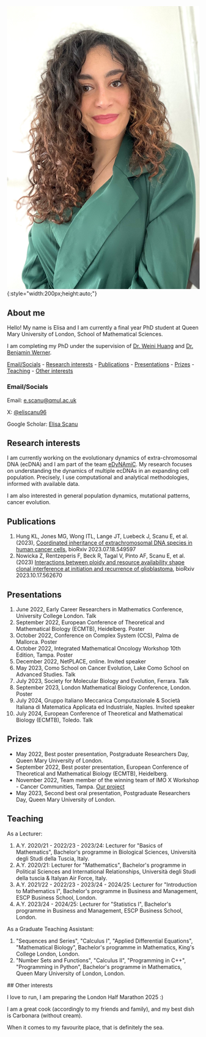 ![Me](\IMG_2261.jpg){:style="width:200px;height:auto;"}


## About me

Hello! My name is Elisa and I am currently a final year PhD student at Queen Mary University of London, School of Mathematical Sciences.

I am completing my PhD under the supervision of [Dr. Weini Huang](https://www.qmul.ac.uk/maths/profiles/huangw.html) and [Dr. Benjamin Werner](https://www.bci.qmul.ac.uk/staff/dr-benjamin-werner/). 

[Email/Socials](#socials) - [Research interests](#research) - [Publications](#publications) - [Presentations](#presentations) - [Prizes](#prizes) - [Teaching](#teaching) - [Other interests](#other)

### Email/Socials

Email: [e.scanu@qmul.ac.uk](mailto:e.scanu@qmul.ac.uk)

X: [@eliscanu96](https://x.com/eliscanu96)

Google Scholar: [Elisa Scanu](https://scholar.google.com/citations?hl=it&user=juEQxZ8AAAAJ)

## Research interests

I am currently working on the evolutionary dynamics of extra-chromosomal DNA (ecDNA) and I am part of the team [eDyNAmiC](https://cancergrandchallenges.org/teams/edynamic). My research focuses on understanding the dynamics of multiple ecDNAs in an expanding cell population. Precisely, I use computational and analytical methodologies, informed with available data.

I am also interested in general population dynamics, mutational patterns, cancer evolution.

## Publications

1. Hung KL, Jones MG, Wong ITL, Lange JT, Luebeck J, Scanu E, et al. (2023), [Coordinated inheritance of extrachromosomal DNA species in human cancer cells](https://www.biorxiv.org/content/10.1101/2023.07.18.549597v1), bioRxiv 2023.07.18.549597
2. Nowicka Z, Rentzeperis F, Beck R, Tagal V, Pinto AF, Scanu E, et al. (2023) [Interactions between ploidy and resource availability shape clonal interference at initiation and recurrence of glioblastoma](https://www.biorxiv.org/content/10.1101/2023.10.17.562670v1), bioRxiv 2023.10.17.562670

## Presentations

1. June 2022, Early Career Researchers in Mathematics Conference, University College London. Talk
2. September 2022, European Conference of Theoretical and Mathematical Biology (ECMTB), Heidelberg. Poster
3. October 2022, Conference on Complex System (CCS), Palma de Mallorca. Poster
4. October 2022, Integrated Mathematical Oncology Workshop 10th Edition, Tampa. Poster
5. December 2022, NetPLACE, online. Invited speaker
6. May 2023, Como School on Cancer Evolution, Lake Como School on Advanced Studies. Talk
7. July 2023, Society for Molecular Biology and Evolution, Ferrara. Talk
8. September 2023, London Mathematical Biology Conference, London. Poster
9. July 2024, Gruppo Italiano Meccanica Computazionale & Società Italiana di Matematica Applicata ed Industriale, Naples. Invited speaker
10. July 2024, European Conference of Theoretical and Mathematical Biology (ECMTB), Toledo. Talk

## Prizes

- May 2022, Best poster presentation, Postgraduate Researchers Day, Queen Mary University of London.
- September 2022, Best poster presentation, European Conference of Theoretical and Mathematical Biology (ECMTB), Heidelberg.
- November 2022, Team member of the winning team of IMO X Workshop - Cancer Communities, Tampa. [Our project](https://imoworkshop.org/IMO10/index.html)
- May 2023, Second best oral presentation, Postgraduate Researchers Day, Queen Mary University of London.

## Teaching

As a Lecturer:
1. A.Y. 2020/21 - 2022/23 - 2023/24: Lecturer for "Basics of Mathematics", Bachelor's programme in Biological Sciences, Università degli Studi della Tuscia, Italy.
2. A.Y. 2020/21: Lecturer for "Mathematics", Bachelor's programme in Political Sciences and International Relationships, Università degli Studi della tuscia & Italyan Air Force, Italy.
3. A.Y. 2021/22 - 2022/23 - 2023/24 - 2024/25: Lecturer for "Introduction to Mathematics I", Bachelor's programme in Business and Management, ESCP Business School, London.
4. A.Y. 2023/24 - 2024/25: Lecturer for "Statistics I", Bachelor's programme in Business and Management, ESCP Business School, London.

As a Graduate Teaching Assistant:
1. "Sequences and Series", "Calculus I", "Applied Differential Equations", "Mathematical Biology", Bachelor's programme in Mathematics, King's College London, London.
2. "Number Sets and Functions", "Calculus II", "Programming in C++", "Programming in Python", Bachelor's programme in Mathematics, Queen Mary University of London, London.

## Other interests

I love to run, I am preparing the London Half Marathon 2025 :)

I am a great cook (accordingly to my friends and family), and my best dish is Carbonara (without cream).

When it comes to my favourite place, that is definitely the sea.
